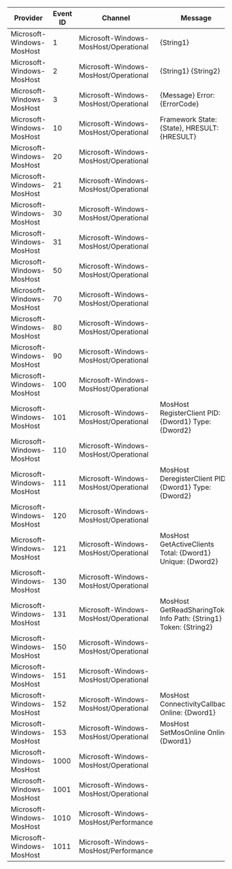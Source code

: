 Provider                   |  Event ID  |  Channel                                |  Message
---------------------------|------------|-----------------------------------------|-------------------------------------------------------------------
Microsoft-Windows-MosHost  |  1         |  Microsoft-Windows-MosHost/Operational  |  {String1}
Microsoft-Windows-MosHost  |  2         |  Microsoft-Windows-MosHost/Operational  |  {String1} {String2}
Microsoft-Windows-MosHost  |  3         |  Microsoft-Windows-MosHost/Operational  |  {Message} Error: {ErrorCode}
Microsoft-Windows-MosHost  |  10        |  Microsoft-Windows-MosHost/Operational  |  Framework State: {State}, HRESULT: {HRESULT}
Microsoft-Windows-MosHost  |  20        |  Microsoft-Windows-MosHost/Operational  |
Microsoft-Windows-MosHost  |  21        |  Microsoft-Windows-MosHost/Operational  |
Microsoft-Windows-MosHost  |  30        |  Microsoft-Windows-MosHost/Operational  |
Microsoft-Windows-MosHost  |  31        |  Microsoft-Windows-MosHost/Operational  |
Microsoft-Windows-MosHost  |  50        |  Microsoft-Windows-MosHost/Operational  |
Microsoft-Windows-MosHost  |  70        |  Microsoft-Windows-MosHost/Operational  |
Microsoft-Windows-MosHost  |  80        |  Microsoft-Windows-MosHost/Operational  |
Microsoft-Windows-MosHost  |  90        |  Microsoft-Windows-MosHost/Operational  |
Microsoft-Windows-MosHost  |  100       |  Microsoft-Windows-MosHost/Operational  |
Microsoft-Windows-MosHost  |  101       |  Microsoft-Windows-MosHost/Operational  |  MosHost RegisterClient PID: {Dword1} Type: {Dword2}
Microsoft-Windows-MosHost  |  110       |  Microsoft-Windows-MosHost/Operational  |
Microsoft-Windows-MosHost  |  111       |  Microsoft-Windows-MosHost/Operational  |  MosHost DeregisterClient PID: {Dword1} Type: {Dword2}
Microsoft-Windows-MosHost  |  120       |  Microsoft-Windows-MosHost/Operational  |
Microsoft-Windows-MosHost  |  121       |  Microsoft-Windows-MosHost/Operational  |  MosHost GetActiveClients Total: {Dword1} Unique: {Dword2}
Microsoft-Windows-MosHost  |  130       |  Microsoft-Windows-MosHost/Operational  |
Microsoft-Windows-MosHost  |  131       |  Microsoft-Windows-MosHost/Operational  |  MosHost GetReadSharingToken Info Path: {String1} Token: {String2}
Microsoft-Windows-MosHost  |  150       |  Microsoft-Windows-MosHost/Operational  |
Microsoft-Windows-MosHost  |  151       |  Microsoft-Windows-MosHost/Operational  |
Microsoft-Windows-MosHost  |  152       |  Microsoft-Windows-MosHost/Operational  |  MosHost ConnectivityCallback Online: {Dword1}
Microsoft-Windows-MosHost  |  153       |  Microsoft-Windows-MosHost/Operational  |  MosHost SetMosOnline Online: {Dword1}
Microsoft-Windows-MosHost  |  1000      |  Microsoft-Windows-MosHost/Operational  |
Microsoft-Windows-MosHost  |  1001      |  Microsoft-Windows-MosHost/Operational  |
Microsoft-Windows-MosHost  |  1010      |  Microsoft-Windows-MosHost/Performance  |
Microsoft-Windows-MosHost  |  1011      |  Microsoft-Windows-MosHost/Performance  |